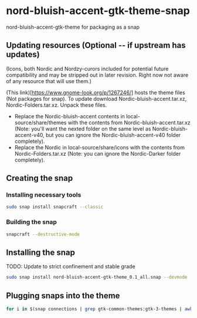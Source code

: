 # nord-bluish-accent-gtk-theme-snap
nord-bluish-accent-gtk-theme for packaging as a snap

## Updating resources \(Optional -- if upstream has updates\)

\(Icons, both Nordic and Nordzy-curors included for potential future compatibility and may be stripped out in later revision. Right now not aware of any resource that will use them.\)

(This link)[https://www.gnome-look.org/p/1267246/] hosts the theme files \(Not packages for snap\). To update download Nordic-bluish-accent.tar.xz, Nordic-Folders.tar.xz. Unpack these files.
- Replace the Nordic-bluish-accent contents in local-source/share/themes with the contents from Nordic-bluish-accent.tar.xz \(Note: you'll want the nexted folder on the same level as Nordic-bluish-accent-v40, but you can ignore the Nordic-bluish-accent-v40 folder completely).
- Replace the Nordic in local-source/share/icons with the contents from Nordic-Folders.tar.xz \(Note: you can ignore the Nordic-Darker folder completely).

## Creating the snap

### Installing necessary tools
```sh
sudo snap install snapcraft --classic
```

### Building the snap
```sh
snapcraft --destructive-mode
```

## Installing the snap
TODO: Update to strict confinement and stable grade
```sh
sudo snap install nord-bluish-accent-gtk-theme_0.1_all.snap --devmode
```

## Plugging snaps into the theme
```sh
for i in $(snap connections | grep gtk-common-themes:gtk-3-themes | awk '{print $2}'); do sudo snap connect $i nord-bluish-accent-gtk-theme:gtk-3-themes; done
```

